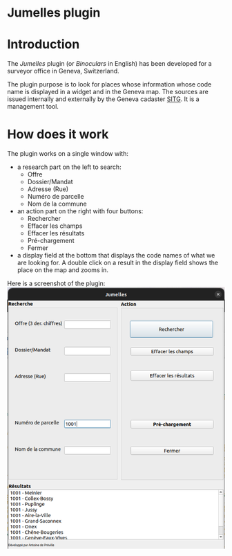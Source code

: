 Jumelles plugin
========

# Introduction
The _Jumelles_ plugin (or _Binoculars_ in English) has been developed for a surveyor office in Geneva, Switzerland.

The plugin purpose is to look for places whose information whose code name is displayed in a widget and in the Geneva map. The sources are issued
internally and externally by the Geneva cadaster [SITG](https://map.sitg.ch/app/?mapresources=RDPPF).
It is a management tool.

# How does it work
The plugin works on a single window with:
* a research part on the left to search:
  * Offre
  * Dossier/Mandat
  * Adresse (Rue)
  * Numéro de parcelle
  * Nom de la commune
* an action part on the right with four buttons:
  * Rechercher
  * Effacer les champs
  * Effacer les résultats
  * Pré-chargement
  * Fermer
* a display field at the bottom that displays the code names of what we are looking for.
A double click on a result in the display field shows the place on the map and zooms in.

Here is a screenshot of the plugin:
![Jumelles](fenetre.png "icon")

